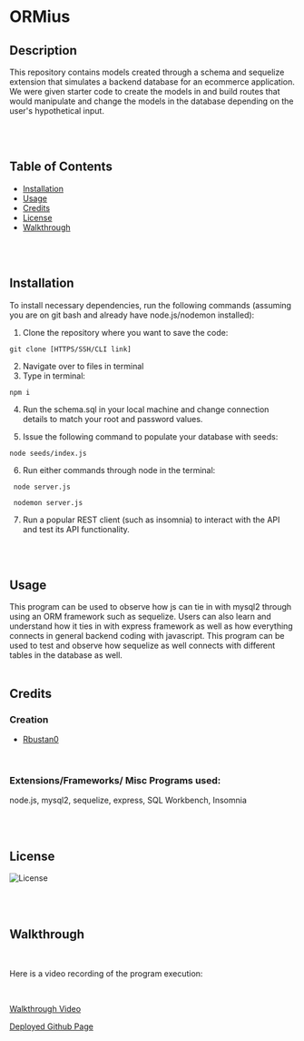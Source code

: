 # ORMius

## Description 
This repository contains models created through a schema and sequelize extension that simulates a backend database for an ecommerce application. We were given starter code to create the models in and build routes that would manipulate and change the models in the database depending on the user's hypothetical input.


<br/>
<br/>


## Table of Contents

* [Installation](#installation)
* [Usage](#usage)
* [Credits](#credits)
* [License](#license)
* [Walkthrough](#walkthrough)


<br/>
<br/>

## Installation

To install necessary dependencies, run the following commands (assuming you are on git bash and already have node.js/nodemon installed):

1. Clone the repository where you want to save the code:  
```
git clone [HTTPS/SSH/CLI link]
``` 

2. Navigate over to files in terminal
3. Type in terminal:  
``` 
npm i
```   
4. Run the schema.sql in your local machine and change connection details to match your root and password values.

5. Issue the following command to populate your database with seeds:

```
node seeds/index.js
```

6. Run either commands through node in the terminal:  
```
 node server.js
``` 

```
 nodemon server.js
``` 

7. Run a popular REST client (such as insomnia) to interact with the API and test its API functionality. 

<br/>
<br/>

## Usage

This program can be used to observe how js can tie in with mysql2 through using an ORM framework such as sequelize. Users can also learn and understand how it ties in with express framework as well as how everything connects in general backend coding with javascript. This program can be used to test and observe how sequelize as well connects with different tables in the database as well.
<br/>
<br/>


## Credits

### Creation
* [Rbustan0](https://github.com/Rbustan0) 
<br/>

### Extensions/Frameworks/ Misc Programs used:
node.js, mysql2, sequelize, express, SQL Workbench, Insomnia

<br/>
<br/>


## License
  
  ![License](https://img.shields.io/badge/license-MIT-blue.svg)

  
<br/>
<br/>


## Walkthrough

<br/>

Here is a video recording of the program execution:

<br/>

[Walkthrough Video](assets/ORMeus%20walkthrough.mp4)

[Deployed Github Page](https://github.com/Rbustan0/ORMius)
